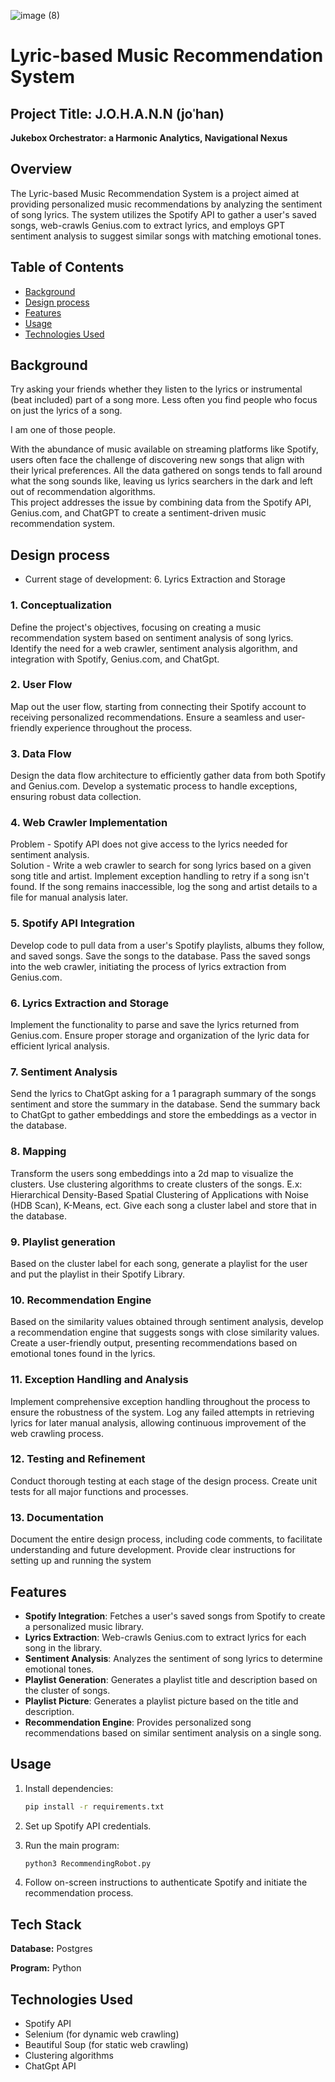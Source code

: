 
![image (8)](https://github.com/AidenEscamilla/Johann/assets/66649961/4ca99d53-2a6b-480c-aa0f-9ea68668d4b4)



# Lyric-based Music Recommendation System
## Project Title: J.O.H.A.N.N (joˈhan)
**Jukebox Orchestrator: a Harmonic Analytics, Navigational Nexus**

## Overview

The Lyric-based Music Recommendation System is a project aimed at providing personalized music recommendations by analyzing the sentiment of song lyrics. The system utilizes the Spotify API to gather a user's saved songs, web-crawls Genius.com to extract lyrics, and employs GPT sentiment analysis to suggest similar songs with matching emotional tones.

## Table of Contents

- [Background](#background)
- [Design process](#design-process)
- [Features](#features)
- [Usage](#usage)
- [Technologies Used](#technologies-used)

## Background

Try asking your friends whether they listen to the lyrics or instrumental (beat included) part of a song more. Less often you find people who focus on just the lyrics of a song.

I am one of those people.

With the abundance of music available on streaming platforms like Spotify, users often face the challenge of discovering new songs that align with their lyrical preferences. All the data gathered on songs tends to fall around what the song sounds like, leaving us lyrics searchers in the dark and left out of recommendation algorithms.\
This project addresses the issue by combining data from the Spotify API, Genius.com, and ChatGPT to create a sentiment-driven music recommendation system.


## Design process
- Current stage of development: 6. Lyrics Extraction and Storage
### 1. Conceptualization

Define the project's objectives, focusing on creating a music recommendation system based on sentiment analysis of song lyrics. Identify the need for a web crawler, sentiment analysis algorithm, and integration with Spotify, Genius.com, and ChatGpt.

### 2. User Flow

Map out the user flow, starting from connecting their Spotify account to receiving personalized recommendations. Ensure a seamless and user-friendly experience throughout the process.

### 3. Data Flow

Design the data flow architecture to efficiently gather data from both Spotify and Genius.com. Develop a systematic process to handle exceptions, ensuring robust data collection.

### 4. Web Crawler Implementation

Problem - Spotify API does not give access to the lyrics needed for sentiment analysis.\
Solution - Write a web crawler to search for song lyrics based on a given song title and artist. Implement exception handling to retry if a song isn't found. If the song remains inaccessible, log the song and artist details to a file for manual analysis later.

### 5. Spotify API Integration

Develop code to pull data from a user's Spotify playlists, albums they follow, and saved songs. Save the songs to the database. Pass the saved songs into the web crawler, initiating the process of lyrics extraction from Genius.com.

### 6. Lyrics Extraction and Storage

Implement the functionality to parse and save the lyrics returned from Genius.com. Ensure proper storage and organization of the lyric data for efficient lyrical analysis.

### 7. Sentiment Analysis

Send the lyrics to ChatGpt asking for a 1 paragraph summary of the songs sentiment and store the summary in the database. Send the summary back to ChatGpt to gather embeddings and store the embeddings as a vector in the database.  

### 8. Mapping

Transform the users song embeddings into a 2d map to visualize the clusters. Use clustering algorithms to create clusters of the songs. E.x: Hierarchical Density-Based Spatial Clustering of Applications with Noise (HDB Scan), K-Means, ect. Give each song a cluster label and store that in the database.

### 9. Playlist generation

Based on the cluster label for each song, generate a playlist for the user and put the playlist in their Spotify Library.

### 10. Recommendation Engine

Based on the similarity values obtained through sentiment analysis, develop a recommendation engine that suggests songs with close similarity values. Create a user-friendly output, presenting recommendations based on emotional tones found in the lyrics.

### 11. Exception Handling and Analysis

Implement comprehensive exception handling throughout the process to ensure the robustness of the system. Log any failed attempts in retrieving lyrics for later manual analysis, allowing continuous improvement of the web crawling process.

### 12. Testing and Refinement

Conduct thorough testing at each stage of the design process. Create unit tests for all major functions and processes.

### 13. Documentation

Document the entire design process, including code comments, to facilitate understanding and future development. Provide clear instructions for setting up and running the system


## Features

- **Spotify Integration**: Fetches a user's saved songs from Spotify to create a personalized music library.
- **Lyrics Extraction**: Web-crawls Genius.com to extract lyrics for each song in the library.
- **Sentiment Analysis**: Analyzes the sentiment of song lyrics to determine emotional tones.
- **Playlist Generation**: Generates a playlist title and description based on the cluster of songs.
- **Playlist Picture**: Generates a playlist picture based on the title and description.
- **Recommendation Engine**: Provides personalized song recommendations based on similar sentiment analysis on a single song.

## Usage
1. Install dependencies:
   ```bash
   pip install -r requirements.txt
   ```
2. Set up Spotify API credentials.
3. Run the main program:

   ```bash
   python3 RecommendingRobot.py
   ```

4. Follow on-screen instructions to authenticate Spotify and initiate the recommendation process.

## Tech Stack

**Database:** Postgres

**Program:** Python

## Technologies Used

- Spotify API
- Selenium (for dynamic web crawling)
- Beautiful Soup (for static web crawling)
- Clustering algorithms
- ChatGpt API
